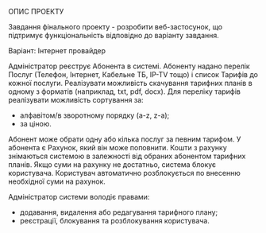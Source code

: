 ОПИС ПРОЕКТУ

Завдання фінального проекту - розробити веб-застосунок, що підтримує функціональність відповідно до варіанту завдання.

Варіант: Інтернет провайдер

Адміністратор реєструє Абонента в системі.
Абоненту надано перелік Послуг (Телефон, Інтернет, Кабельне ТБ, IP-TV  тощо) і список Тарифів до кожної послуги. Реалізувати можливість скачування тарифних планів в одному з форматів (наприклад, txt, pdf, docx). Для переліку тарифів реалізувати можливість сортування за:
- алфавітом/в зворотному порядку (a-z, z-a);
- за ціною.

Абонент може обрати одну або кілька послуг за певним тарифом. У абонента є Рахунок, який він може поповнити. Кошти з рахунку знімаються системою в залежності від обраних абонентом тарифних планів. Якщо суми на рахунку не достатньо, система блокує користувача.
Користувач автоматично розблокується по внесенню необхідної суми на рахунок.

Адміністратор системи володіє правами:
- додавання, видалення або редагування тарифного плану;
- реєстрації, блокування та розблокування користувача.
